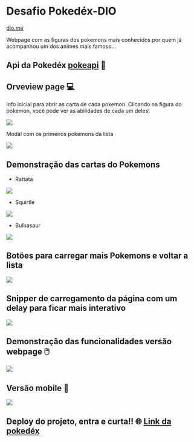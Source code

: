 # Desafio Pokedéx-DIO

[dio.me](https://www.dio.me/)

Webpage com as figuras dos pokemons mais conhecidos por quem já acompanhou um dos animes mais famoso...

## Api da Pokedéx [pokeapi](https://pokeapi.co/) :link:

## Orveview page :computer:

Info inicial para abrir as carta de cada pokemon. Clicando na figura do pokemon, você pode ver as abilidades de cada um deles!

![](https://github.com/MVinicius3091/pokedex-dio/blob/master/assets/images/infomobile.png)

Modal com os primeiros pokemons da lista 

![](https://github.com/MVinicius3091/pokedex-dio/blob/master/assets/images/fullpage.png)

## Demonstração das cartas do Pokemons

- Rattata

![](https://github.com/MVinicius3091/pokedex-dio/blob/master/assets/images/cardpokemon-one.png)

- Squirtle



![](https://github.com/MVinicius3091/pokedex-dio/blob/master/assets/images/cardpokemon-two.png)

- Bulbasaur

![](https://github.com/MVinicius3091/pokedex-dio/blob/master/assets/images/cardpokemon-three.png)

## Botões para carregar mais Pokemons e voltar a lista



![](https://github.com/MVinicius3091/pokedex-dio/blob/master/assets/images/buttons.png)

## Snipper de carregamento da página com um delay para ficar mais interativo

![](https://github.com/MVinicius3091/pokedex-dio/blob/master/assets/images/snipper.png)

## Demonstração das funcionalidades  versão webpage :computer_mouse:

![](https://github.com/MVinicius3091/pokedex-dio/blob/master/assets/images/modalgif.gif)

## Versão mobile :iphone:

![](https://github.com/MVinicius3091/pokedex-dio/blob/master/assets/images/modalmobile.gif)

## Deploy do projeto, entra e curta!! 🌐 [Link da pokedéx](https://portpokedex.netlify.app/)


